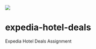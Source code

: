<img src="https://travis-ci.org/amer-sabah/expedia-hotel-deals.svg?branch=master"/>

# expedia-hotel-deals 
Expedia Hotel Deals Assignment 
